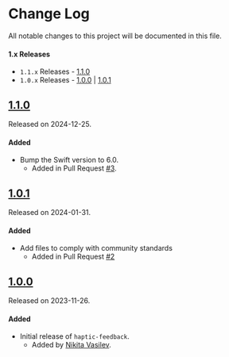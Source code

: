 # Change Log
All notable changes to this project will be documented in this file.

#### 1.x Releases
- `1.1.x` Releases - [1.1.0](#110)
- `1.0.x` Releases - [1.0.0](#100) | [1.0.1](#101)

## [1.1.0](https://github.com/space-code/haptic-feedback/releases/tag/1.1.0)
Released on 2024-12-25.

#### Added
- Bump the Swift version to 6.0.
  - Added in Pull Request [#3](https://github.com/space-code/haptic-feedback/pull/3).

## [1.0.1](https://github.com/space-code/haptic-feedback/releases/tag/1.0.1)
Released on 2024-01-31.

#### Added
- Add files to comply with community standards
  - Added in Pull Request [#2](https://github.com/space-code/haptic-feedback/pull/2)

## [1.0.0](https://github.com/space-code/haptic-feedback/releases/tag/1.0.0)
Released on 2023-11-26.

#### Added
- Initial release of `haptic-feedback`.
  - Added by [Nikita Vasilev](https://github.com/nik3212).
